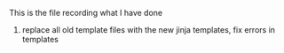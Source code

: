 This is the file recording what I have done

1. replace all old template files with the new jinja templates, fix errors in templates 


